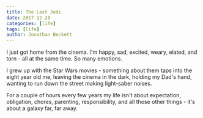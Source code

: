 ```yaml
---
title: The Last Jedi
date: 2017-12-20
categories: [life]
tags: [life]
author: Jonathan Beckett
---
```


I just got home from the cinema. I'm happy, sad, excited, weary, elated, and torn - all at the same time. So many emotions.

I grew up with the Star Wars movies - something about them taps into the eight year old me, leaving the cinema in the dark, holding my Dad's hand, wanting to run down the street making light-saber noises.

For a couple of hours every few years my life isn't about expectation, obligation, chores, parenting, responsibility, and all those other things - it's about a galaxy far, far away.